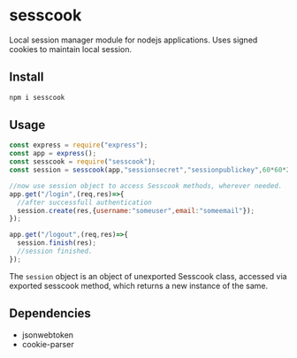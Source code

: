# sesscook
Local session manager module for nodejs applications.
Uses signed cookies to maintain local session.

## Install

```bash
npm i sesscook
```

## Usage

```js
const express = require("express");
const app = express();
const sesscook = require("sesscook");
const session = sesscook(app,"sessionsecret","sessionpublickey",60*60*2);

//now use session object to access Sesscook methods, wherever needed.
app.get("/login",(req,res)=>{
  //after successfull authentication
  session.create(res,{username:"someuser",email:"someemail"});
});

app.get("/logout",(req,res)=>{
  session.finish(res);
  //session finished.
});
```

The ```session``` object is an object of unexported Sesscook class, accessed via exported sesscook method, which returns a new instance of the same.

## Dependencies

- jsonwebtoken
- cookie-parser
